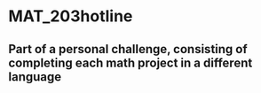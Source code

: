 # MAT_203hotline

## Part of a personal challenge, consisting of completing each math project in a different language
